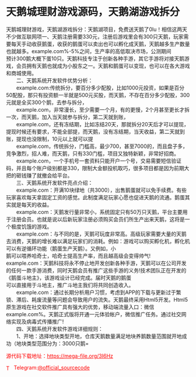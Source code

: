 # 天鹅城理财游戏源码，天鹅湖游戏拆分

天鹅城理财游戏，天鹅湖游戏拆分：天鹅湖项目，免费送天鹅了0lu！相信这两天不少做互联网项一、天鹅注册需要330元，注册后游戏里会有300只天鹅，玩家需要每天手动收获鹅蛋，收获的鹅蛋可以卖出也可以孵化成天鹅，天鹅越多生产数量也就越多。example.com%-5%之间，生产率的高低取决市场，公测期间<br>预计300鹅大概下蛋10只。天鹅科技专注于创新各种手游，其它手游将对接天鹅游戏，会员拥有天鹅也就成为小股东之一。天鹅和鹅蛋可以变现，也可以在各大游戏和商城使用。<br>　　二、天鹅系统开发软件优势分析：<br>　　example.com:传统拆分，要百分多少配股，比如1000元投资，如果是百分50配股，那只有投资额一半就是500元买股，而天鹅，不存在百分多少配股，300元就是全买300个鹅，去参与拆分，<br>　　example.com，非常漫长，至少需要一个月，有的更慢，2个月甚至更长才拆一次，而天鹅，加入当天就参与拆分，第二天就到账，<br>　　example.com，还有冻结期，比如冻结20天，那就拆分20天后才可以提现，提现时候还有要求，不能全部提，而天鹅，没有冻结期，当天收益，第二天就到账，提现也没限制，10元以上就可以提<br>　　example.com，传统拆分，门槛高，最少700，甚至7000的，而且盘子多，竞争激烈，招人难，而天鹅，只有330门槛，项目又独特新颖，非常好招商。<br>　　example.com，一个手机号一套资料只能开户一个号，交易需要短信验证码，并且每个账户级别都是330，限制大金额投机取巧，很多项目都是因为前期大把的砸钱赚了就撤会给平台。<br>　　三、天鹅系统开发软件亮点介绍：<br>　　example.com：开满10块绿地（共3000），出售鹅蛋就可以免手续费。有些玩家喜欢每天拿固定工资的感觉。此制度满足玩家心愿也促进天鹅的流通。鹅蛋其实就是每天的收益。<br>　　example.com：天鹅发行量非常小，系统固定只有50万只天鹅，平台主要用于注册会员。也就是说以后新玩家注册必须购买会员们所生产出来天鹅，这将是一个极度饥饿的游戏。<br>　　example.com：与不同的是，天鹅可玩度非常高。高级玩家需要大量的天鹅去消费，天鹅的增长难以满足玩家们的消耗。例如：游戏可以购买孵化机，孵化机可以有逆循环功能（鹅蛋生产天鹅）。又例如，小<br>鹅可以喂养哈奇士，哈奇士提高生产率，而且越高级会变得帅气!<br>example.com：天鹅科技将永不停止地开发创新各种手游，天鹅可以在公司开发的任何一款手游消费，同时天鹅会员有推广这些手游的义务!技术团队正在开发的《鹅蛋斗地主》，该游戏设计已经完成。届时天鹅的鹅蛋<br>可以直接用于斗地主，推广斗地主我们将共同创造收入。<br>　　example.com：通过长期分析用户习惯，考虑到APP的下载与更新过于繁锁、滞后、耗废流量等问题会导致用户的流失。天鹅最终采用Html5开发。Html5原生游戏在社交软件推广具有强大的优势，移动端流量入口：微信<br>example.com%。天鹅正式版将开通一元体验帐户，微信推广任务。通过社交网络实现及病毒式传播推广!<br>　　四、天鹅系统开发软件游戏详细规则：<br>　　1、开地：选择地块类型开地，仓库天鹅数量满足地块养鹅数量范围就开地成功（地块类型范围分为：3000只鹅=<br>


<p style="color: red;">源代码下载地址：<a href="https://mega-file.org/3I6Hz" style="color: red;">https://mega-file.org/3I6Hz</a></p><p style="color: red;"><img src="https://cdn-icons-png.flaticon.com/512/2111/2111646.png" alt="Telegram Icon" style="width: 16px; vertical-align: middle; margin-right: 5px;">Telegram:<a href="https://t.me/official_sourcecode" style="color: red;">@official_sourcecode</a></p>